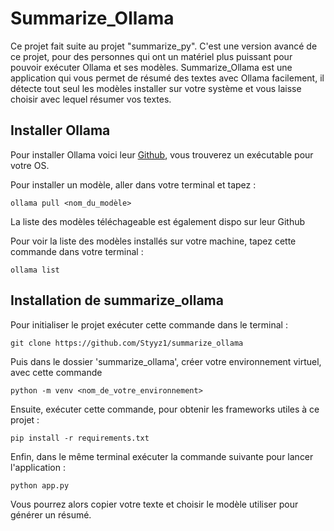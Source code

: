 # Summarize_Ollama
Ce projet fait suite au projet "summarize_py". C'est une version avancé de ce projet, pour des personnes qui ont un matériel plus puissant pour pouvoir exécuter Ollama et ses modèles.
Summarize_Ollama est une application qui vous permet de résumé des textes avec Ollama facilement, il détecte tout seul les modèles installer sur votre système et vous laisse choisir avec lequel résumer vos textes. 

## Installer Ollama
Pour installer Ollama voici leur [Github](https://github.com/ollama/ollama), vous trouverez un exécutable pour votre OS.

Pour installer un modèle, aller dans votre terminal et tapez : 

```
ollama pull <nom_du_modèle>
```
La liste des modèles téléchageable est également dispo sur leur Github

Pour voir la liste des modèles installés sur votre machine, tapez cette commande dans votre terminal : 

```
ollama list
```

## Installation de summarize_ollama
Pour initialiser le projet exécuter cette commande dans le terminal : 
```
git clone https://github.com/Styyz1/summarize_ollama
```
Puis dans le dossier 'summarize_ollama', créer votre environnement virtuel, avec cette commande 
```
python -m venv <nom_de_votre_environnement>
```

Ensuite, exécuter cette commande, pour obtenir les frameworks utiles à ce projet : 

```
pip install -r requirements.txt
```

Enfin, dans le même terminal exécuter la commande suivante pour lancer l'application : 

```
python app.py
```
Vous pourrez alors copier votre texte et choisir le modèle utiliser pour générer un résumé.



